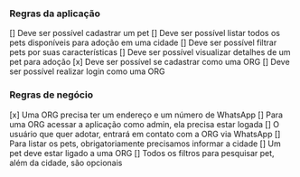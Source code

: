 ### Regras da aplicação

[] Deve ser possível cadastrar um pet
[] Deve ser possível listar todos os pets disponíveis para adoção em uma cidade
[] Deve ser possível filtrar pets por suas características
[] Deve ser possível visualizar detalhes de um pet para adoção
[x] Deve ser possível se cadastrar como uma ORG
[] Deve ser possível realizar login como uma ORG

### Regras de negócio

[x] Uma ORG precisa ter um endereço e um número de WhatsApp
[] Para uma ORG acessar a aplicação como admin, ela precisa estar logada
[] O usuário que quer adotar, entrará em contato com a ORG via WhatsApp
[] Para listar os pets, obrigatoriamente precisamos informar a cidade
[] Um pet deve estar ligado a uma ORG
[] Todos os filtros para pesquisar pet, além da cidade, são opcionais